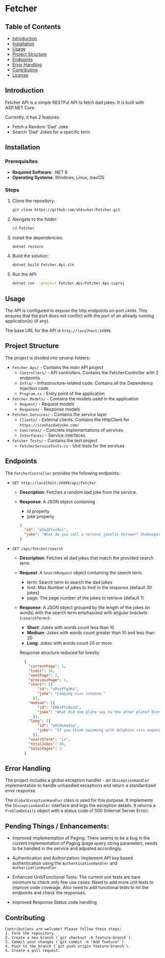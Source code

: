 # Fetcher


## Table of Contents
- [Introduction](#introduction)
- [Installation](#installation)
- [Usage](#usage)
- [Project Structure](#project-structure)
- [Endpoints](#endpoints)
- [Error Handling](#error-handling)
- [Contributing](#contributing)
- [License](#license)

## Introduction
Fetcher API is a simple RESTFul API to fetch dad jokes. It is built with ASP.NET Core. 

Currently, it has 2 features: 
- Fetch a Random 'Dad' Joke
- Search 'Dad' Jokes for a specific term


## Installation
### Prerequisites

- **Required Software**: .NET 8
- **Operating Systems**: Windows, Linux, macOS

### Steps
1. Clone the repository:
    ```sh
    git clone https://github.com/vbksvkar/Fetcher.git
    ```

2. Navigate to the folder:

    ```sh
    cd Fetcher
    ```

3. Install the dependencies:
    ```sh
    dotnet restore
    ```

4. Build the solution:
    ```sh
    dotnet build Fetcher.Api.sln
    ```

4. Run the API:
    ```sh
    dotnet run --project Fetcher.Api/Fetcher.Api.csproj
    ```

## Usage

The API is configured to expose the http endpoints on port `24999`. This ensures that the port does not conflict with the port of an already running application(s) (if any).

The base URL for the API is `http://localhost:24999`.

## Project Structure

The project is divided into several folders:
- `Fetcher.Api/` - Contains the main API project
  - `Controllers/` - API controllers. Contains the FetcherController with 2 endpoints
  - `Infra/` - Infrastructure-related code. Contains all the Dependency Injection code
  - `Program.cs` - Entry point of the application
- `Fetcher.Models/` - Contains the models used in the application
  - `Request/` - Request models
  - `Response/` - Response models
- `Fetcher.Services/` - Contains the service layer
  - `Clients/` - External clients. Contains the HttpClient for `https://icanhazdadjoke.com/`
  - `Concretes/` - Concrete implementations of services
  - `Interfaces/` - Service interfaces
- `Fetcher.Tests/` - Contains the test project
  - `FetcherServiceTests.cs` - Unit tests for the services

## Endpoints

The `FetcherController` provides the following endpoints:

- `GET http://localhost:24999/api/fetcher`
    - **Description**: Fetches a random dad joke from the service.
    - **Response**: A JSON object containing

      - id property
      - joke property

      ```json
      {
        "id": "pGe2EYozAsc",
        "joke": "What do you call a nervous javelin thrower? Shakespeare."
      }
      ```

- `GET /api/fetcher/search`
    - **Description**: Fetches all dad jokes that match the provided search term.
    - **Request**: A `SearchRequest` object containing the search term.
      - term: Search term to search the dad jokes
      - limit: Max Number of jokes to limit in the response (default 30 jokes)
      - page: The page number of the jokes to retrieve (default 1)
    - **Response**: A JSON object grouped by the length of the jokes (in words) with the search term emphasized with angular brackets (`<searchTerm>`):
        - **Short**: Jokes with words count less than 10
        - **Medium**: Jokes with words count greater than 10 and less than 20
        - **Long**: Jokes with words count 20 or more

        Response structure reduced for brevity
      ```json
        {
          "currentPage": 1,
          "limit": 30,
          "nextPage": 2,
          "previousPage": 1,
          "short": [{
              "id": "vPuzPfqOKe",
              "joke": "Camping <is> intense."
            }],
          "medium": [{
              "id": "EBAsPfiNuzd",
              "joke": "What did one plate say to the other plate? Dinner <is> on me!"
            }],
          "long": [{
              "id": "wHlOu4o41g",
              "joke": "If you think swimming with dolphins <is> expensive, you should try swimming with sharks--it cost me an arm and a leg!"
            }],
          "searchTerm": "is",
          "totalJokes": 80,
          "totalPages": 3
        }
      ```

## Error Handling

The project includes a global exception handler - an `IExceptionHandler` implementation to handle unhandled exceptions and return a standardized error response. 

The `GlobalExceptionHandler` class is used for this purpose. It implements the `IExceptionHandler` interface and logs the exception details. It returns a `ProblemDetails` object with a status code of 500 (Internal Server Error).

## Pending Things / Enhancements:
- Improved implementation of Paging: There seems to be a bug in the current implementation of Paging (page query string parameter), needs to be handled in the service and adjusted accordingly.

- Authentication and Authorization: Implement API key based authentication using the `AuthenticationHandler` and `AuthorizationHandler`

- Enhanced Unit/Functional Tests: The current unit tests are bare minimum to check only few use cases. Need to add more unit tests to improve code coverage. Also need to add functional tests to hit the endpoints and check the responses.

- Improved Response Status code handling
  

## Contributing

```
Contributions are welcome! Please follow these steps:
1. Fork the repository.
2. Create a new branch (`git checkout -b feature-branch`).
3. Commit your changes (`git commit -m "Add feature"`).
4. Push to the branch (`git push origin feature-branch`).
5. Create a pull request.
```
